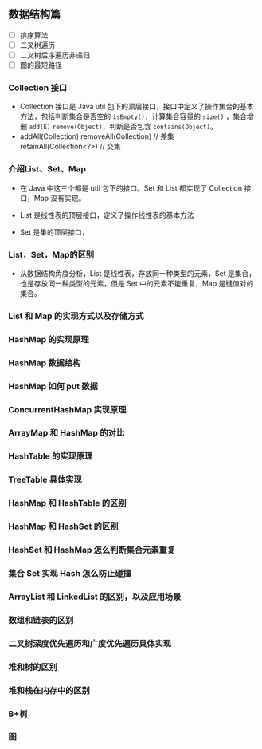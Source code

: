 ## 数据结构篇

- [ ] 排序算法
- [ ] 二叉树遍历
- [ ] 二叉树后序遍历非递归
- [ ] 图的最短路径

### Collection 接口
- Collection 接口是 Java util 包下的顶层接口，接口中定义了操作集合的基本方法，包括判断集合是否空的 `isEmpty()`，计算集合容量的 `size()`
，集合增删 `add(E)` `remove(Object)`，判断是否包含 `contains(Object)`。
- addAll(Collection<? extend E>)   
  removeAll(Collection<?>) // 差集   
  retainAll(Collection<?>) // 交集


### 介绍List、Set、Map
- 在 Java 中这三个都是 util 包下的接口。Set 和 List 都实现了 Collection 接口，Map 没有实现。

- List 是线性表的顶层接口，定义了操作线性表的基本方法

- Set 是集的顶层接口，


### List，Set，Map的区别
- 从数据结构角度分析，List 是线性表，存放同一种类型的元素，Set 是集合，也是存放同一种类型的元素，但是 Set 中的元素不能重复，Map 是键值对的集合。

### List 和 Map 的实现方式以及存储方式


### HashMap 的实现原理

### HashMap 数据结构

### HashMap 如何 put 数据

### ConcurrentHashMap 实现原理

### ArrayMap 和 HashMap 的对比

### HashTable 的实现原理

### TreeTable 具体实现

### HashMap 和 HashTable 的区别

### HashMap 和 HashSet 的区别

### HashSet 和 HashMap 怎么判断集合元素重复

### 集合 Set 实现 Hash 怎么防止碰撞

### ArrayList 和 LinkedList 的区别，以及应用场景

### 数组和链表的区别

### 二叉树深度优先遍历和广度优先遍历具体实现

### 堆和树的区别

### 堆和栈在内存中的区别

### B+树

### 图  